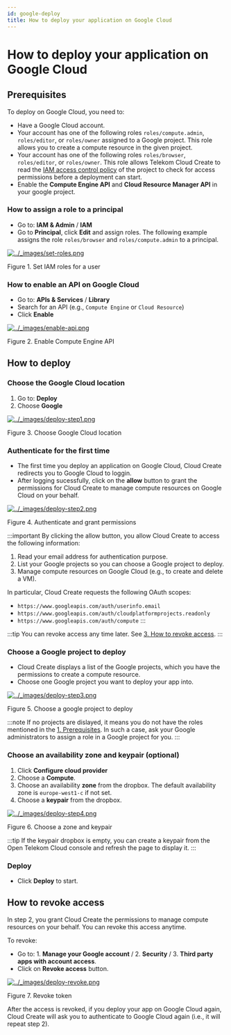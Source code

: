 ```yaml
---
id: google-deploy
title: How to deploy your application on Google Cloud
---
```


# How to deploy your application on Google Cloud
Prerequisites
----------------------------------------------------------------

To deploy on Google Cloud, you need to:

*   Have a Google Cloud account.
*   Your account has one of the following roles `roles/compute.admin`, `roles/editor`, or `roles/owner` assigned to a Google project. This role allows you to create a compute resource in the given project.
*   Your account has one of the following roles `roles/browser`, `roles/editor`, or `roles/owner`. This role allows Telekom Cloud Create to read the [IAM access control policy](https://cloud.google.com/resource-manager/docs/access-control-proj) of the project to check for access permissions before a deployment can start.
*   Enable the **Compute Engine API** and **Cloud Resource Manager API** in your google project.
    

### How to assign a role to a principal

*   Go to: **IAM & Admin** / **IAM**
*   Go to **Principal**, click **Edit** and assign roles. The following example assigns the role `roles/browser` and `roles/compute.admin` to a principal.
    

[![../_images/set-roles.png](https://docs.otc.t-systems.com/cloud-create/umn/_images/set-roles.png)](https://docs.otc.t-systems.com/cloud-create/umn/_images/set-roles.png)

Figure 1. Set IAM roles for a user

### How to enable an API on Google Cloud

*   Go to: **APIs & Services** / **Library**
*   Search for an API (e.g., `Compute Engine` or `Cloud Resource`)
*   Click **Enable**
    
[![../_images/enable-api.png](https://docs.otc.t-systems.com/cloud-create/umn/_images/enable-api.png)](https://docs.otc.t-systems.com/cloud-create/umn/_images/enable-api.png)

Figure 2. Enable Compute Engine API

How to deploy
----------------------------------------------------------------

### Choose the Google Cloud location

1.  Go to: **Deploy**
2.  Choose **Google**
    

[![../_images/deploy-step1.png](https://docs.otc.t-systems.com/cloud-create/umn/_images/deploy-step1.png)](https://docs.otc.t-systems.com/cloud-create/umn/_images/deploy-step1.png)

Figure 3. Choose Google Cloud location

### Authenticate for the first time

*   The first time you deploy an application on Google Cloud, Cloud Create redirects you to Google Cloud to loggin.
*   After logging sucessfully, click on the **allow** button to grant the permissions for Cloud Create to manage compute resources on Google Cloud on your behalf.
    

[![../_images/deploy-step2.png](https://docs.otc.t-systems.com/cloud-create/umn/_images/deploy-step2.png)](https://docs.otc.t-systems.com/cloud-create/umn/_images/deploy-step2.png)

Figure 4. Authenticate and grant permissions

:::important
By clicking the allow button, you allow Cloud Create to access the following information:

1.  Read your email address for authentication purpose.
2.  List your Google projects so you can choose a Google project to deploy.
3.  Manage compute resources on Google Cloud (e.g., to create and delete a VM).
    
In particular, Cloud Create requests the following OAuth scopes:

*   `https://www.googleapis.com/auth/userinfo.email`   
*   `https://www.googleapis.com/auth/cloudplatformprojects.readonly`
*   `https://www.googleapis.com/auth/compute`
::: 

:::tip
You can revoke access any time later. See [3\. How to revoke access](#google-revoke-access).
:::

### Choose a Google project to deploy

*   Cloud Create displays a list of the Google projects, which you have the permissions to create a compute resource.
*   Choose one Google project you want to deploy your app into.

[![../_images/deploy-step3.png](https://docs.otc.t-systems.com/cloud-create/umn/_images/deploy-step3.png)](https://docs.otc.t-systems.com/cloud-create/umn/_images/deploy-step3.png)

Figure 5. Choose a google project to deploy

:::note
If no projects are dislayed, it means you do not have the roles mentioned in the [1\. Prerequisites](#google-prerequisites). In such a case, ask your Google administrators to assign a role in a Google project for you.
:::

### Choose an availability zone and keypair (optional)

1.  Click **Configure cloud provider**
2.  Choose a **Compute**.
3.  Choose an availability **zone** from the dropbox. The default availability zone is `europe-west1-c` if not set.
4.  Choose a **keypair** from the dropbox.
    
[![../_images/deploy-step4.png](https://docs.otc.t-systems.com/cloud-create/umn/_images/deploy-step4.png)](https://docs.otc.t-systems.com/cloud-create/umn/_images/deploy-step4.png)

Figure 6. Choose a zone and keypair

:::tip
If the keypair dropbox is empty, you can create a keypair from the Open Telekom Cloud console and refresh the page to display it.
:::

### Deploy

*   Click **Deploy** to start.
    
How to revoke access
------------------------------------------------------------------------------

In step 2, you grant Cloud Create the permissions to manage compute resources on your behalf. You can revoke this access anytime.

To revoke:

*   Go to: 1. **Manage your Google account** / 2. **Security** / 3. **Third party apps with account access**.
*   Click on **Revoke access** button.
    
[![../_images/deploy-revoke.png](https://docs.otc.t-systems.com/cloud-create/umn/_images/deploy-revoke.png)](https://docs.otc.t-systems.com/cloud-create/umn/_images/deploy-revoke.png)

Figure 7. Revoke token

After the access is revoked, if you deploy your app on Google Cloud again, Cloud Create will ask you to authenticate to Google Cloud again (i.e., it will repeat step 2).